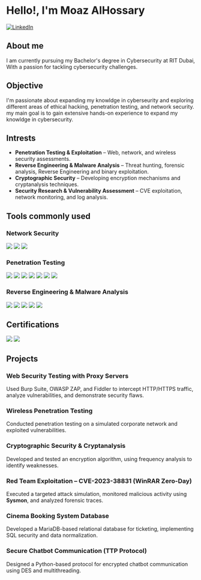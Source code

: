 # Hello!, I'm Moaz AlHossary

[![LinkedIn](https://img.shields.io/badge/LinkedIn-0072b1?style=for-the-badge&logo=linkedin&logoColor=white)](https://www.linkedin.com/in/moaz-alhossary-23a6902b3/)

## About me
I am currently pursuing my Bachelor's degree in Cybersecurity at RIT Dubai, With a passion for tackling cybersecurity challenges.

## Objective
I'm passionate about expanding my knowldge in cyberseurity and exploring different areas of ethical hacking, penetration testing, and network security. my main goal is to gain extensive hands-on experience to expand my knowldge in cybersecurity.

## Intrests 
- **Penetration Testing & Exploitation** – Web, network, and wireless security assessments.  
- **Reverse Engineering & Malware Analysis** – Threat hunting, forensic analysis, Reverse Engineering and binary exploitation.  
- **Cryptographic Security** – Developing encryption mechanisms and cryptanalysis techniques.  
- **Security Research & Vulnerability Assessment** – CVE exploitation, network monitoring, and log analysis.  

## Tools commonly used 

### Network Security  
<div>
    <img src="https://img.shields.io/badge/-Snort-FF0000?style=for-the-badge&logo=Snort&logoColor=white" />
    <img src="https://img.shields.io/badge/-Nmap-005571?style=for-the-badge&logo=Nmap&logoColor=white" />
    <img src="https://img.shields.io/badge/-Netcat-000000?style=for-the-badge&logo=GNU-Bash&logoColor=white" />
</div>

### Penetration Testing  
<div>
    <img src="https://img.shields.io/badge/-Metasploit-005571?style=for-the-badge&logo=Metasploit&logoColor=white" />
    <img src="https://img.shields.io/badge/-Burp_Suite-FF6C37?style=for-the-badge&logo=BurpSuite&logoColor=white" />
    <img src="https://img.shields.io/badge/-Nmap-005571?style=for-the-badge&logo=Nmap&logoColor=white" />
    <img src="https://img.shields.io/badge/-Gobuster-000000?style=for-the-badge&logoColor=white" />
    <img src="https://img.shields.io/badge/-ffuf-008000?style=for-the-badge&logoColor=white" />
    <img src="https://img.shields.io/badge/-OWASP_ZAP-000000?style=for-the-badge&logo=OWASP&logoColor=white" />
    <img src="https://img.shields.io/badge/-Fiddler-FFCC00?style=for-the-badge&logo=Progress&logoColor=black" />
</div>

### Reverse Engineering & Malware Analysis  
<div>
    <img src="https://img.shields.io/badge/-IDA_Pro-004080?style=for-the-badge&logo=Hex-Rays&logoColor=white" />
    <img src="https://img.shields.io/badge/-x64dbg-000000?style=for-the-badge&logo=WindowsTerminal&logoColor=white" />
    <img src="https://img.shields.io/badge/-Cuckoo_Sandbox-800000?style=for-the-badge&logo=OpenBugBounty&logoColor=white" />
    <img src="https://img.shields.io/badge/-FireEye_FLARE_VM-FF0000?style=for-the-badge&logo=FireEye&logoColor=white" />
    <img src="https://img.shields.io/badge/-Process_Monitor_(ProcMon)-0078D4?style=for-the-badge&logo=Microsoft&logoColor=white" />
</div>


## Certifications  
<div>
    <img src="https://img.shields.io/badge/-Jr_Penetration_Tester_Certificate-1A1A1A?style=for-the-badge&logo=TryHackMe&logoColor=red" />
    <img src="https://img.shields.io/badge/-Web_Fundamentals_Certificate-1A1A1A?style=for-the-badge&logo=TryHackMe&logoColor=red" />
</div>


## Projects  

### Web Security Testing with Proxy Servers  
Used Burp Suite, OWASP ZAP, and Fiddler to intercept HTTP/HTTPS traffic, analyze vulnerabilities, and demonstrate security flaws.  

### **Wireless Penetration Testing**  
Conducted penetration testing on a simulated corporate network and exploited vulnerabilities.  

### **Cryptographic Security & Cryptanalysis**  
Developed and tested an encryption algorithm, using frequency analysis to identify weaknesses.  

### **Red Team Exploitation – CVE-2023-38831 (WinRAR Zero-Day)**  
Executed a targeted attack simulation, monitored malicious activity using **Sysmon**, and analyzed forensic traces.  

### Cinema Booking System Database  
Developed a MariaDB-based relational database for ticketing, implementing SQL security and data normalization.  

### Secure Chatbot Communication (TTP Protocol)  
Designed a Python-based protocol for encrypted chatbot communication using DES and multithreading.  
